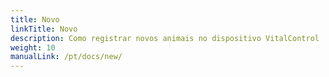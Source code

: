```yaml
---
title: Novo
linkTitle: Novo
description: Como registrar novos animais no dispositivo VitalControl
weight: 10
manualLink: /pt/docs/new/
---
```

<script>
  window.location.href = "/pt/docs/new/";
</script>

